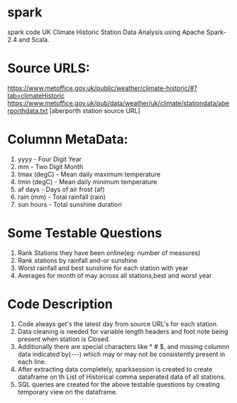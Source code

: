 # spark
spark code
UK Climate Historic Station Data Analysis using Apache Spark-2.4 and Scala.

Source URLS:  
============
https://www.metoffice.gov.uk/public/weather/climate-historic/#?tab=climateHistoric
https://www.metoffice.gov.uk/pub/data/weather/uk/climate/stationdata/aberporthdata.txt [aberporth station source URL]

Columnn MetaData:
================
 1. yyyy 		-	Four Digit Year
 2. mm 			-   Two Digit Month   
 3. tmax (degC) -  	Mean daily maximum temperature 
 4. tmin (degC) -  	Mean daily minimum temperature    
 5. af days 	-   Days of air frost (af)
 6. rain (mm) 	-   Total rainfall (rain)
 7. sun hours 	-   Total sunshine duration

Some Testable Questions
========================
 1. Rank Stations they have been online(eg: number of measures)  
 2. Rank stations by rainfall and-or sunshine
 3. Worst rainfall and best sunshine for each station with year
 4. Averages for month of may across all stations,best and worst year

Code Description
=================
 1. Code always get's the latest day from source URL's for each station.
 2. Data cleaning is needed for variable length headers and foot note being present when station is Closed.
 3. Additionally there are special characters like * # $, and missing columnn data indicated by(---) which may or may not be consistently  present in each line.
 4. After extracting data completely, sparksession is created to create dataframe on th List of Historical comma seperated data of all stations.
 5. SQL queries are created for the above testable questions by creating temporary view on the dataframe. 
